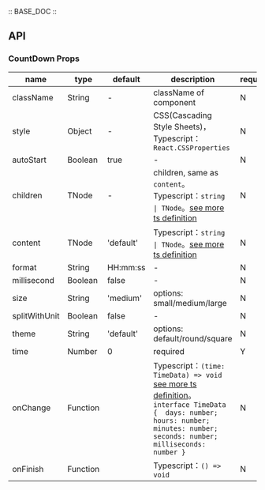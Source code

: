 :: BASE_DOC ::

## API

### CountDown Props

name | type | default | description | required
-- | -- | -- | -- | --
className | String | - | className of component | N
style | Object | - | CSS(Cascading Style Sheets)，Typescript：`React.CSSProperties` | N
autoStart | Boolean | true | \- | N
children | TNode | - | children, same as `content`。Typescript：`string \| TNode`。[see more ts definition](https://github.com/Tencent/tdesign-mobile-react/blob/develop/src/common.ts) | N
content | TNode | 'default' | Typescript：`string \| TNode`。[see more ts definition](https://github.com/Tencent/tdesign-mobile-react/blob/develop/src/common.ts) | N
format | String | HH:mm:ss | \- | N
millisecond | Boolean | false | \- | N
size | String | 'medium' | options: small/medium/large | N
splitWithUnit | Boolean | false | \- | N
theme | String | 'default' | options: default/round/square | N
time | Number | 0 | required | Y
onChange | Function |  | Typescript：`(time: TimeData) => void`<br/>[see more ts definition](https://github.com/Tencent/tdesign-mobile-react/tree/develop/src/count-down/type.ts)。<br/>`interface TimeData {  days: number; hours: number; minutes: number; seconds: number; milliseconds: number }`<br/> | N
onFinish | Function |  | Typescript：`() => void`<br/> | N
